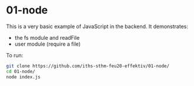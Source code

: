 # 01-node

This is a very basic example of JavaScript in the backend. It demonstrates:

+ the fs module and readFile
+ user module (require a file)

To run:

```bash
git clone https://github.com/iths-sthm-feu20-effektiv/01-node/
cd 01-node/
node index.js
```
